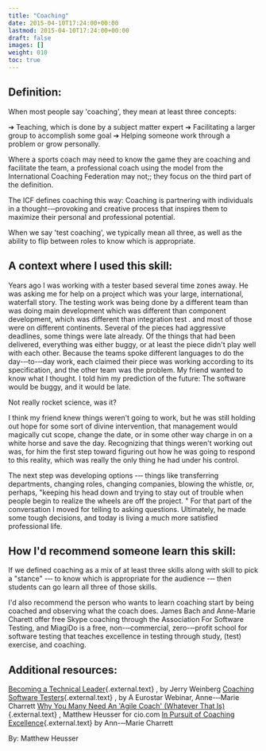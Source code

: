 ```yaml
---
title: "Coaching"
date: 2015-04-10T17:24:00+00:00
lastmod: 2015-04-10T17:24:00+00:00
draft: false
images: []
weight: 010
toc: true
---
```


## Definition:

When most people say 'coaching', they mean at least three concepts:

➔ Teaching, which is done by a subject matter expert
➔ Facilitating a larger group to accomplish some goal
➔ Helping someone work through a problem or grow personally.

Where a sports coach may need to know the game they are coaching and facilitate the team, a professional coach using the model from the International Coaching Federation may not;; they focus on the third part of the definition.

The ICF defines coaching this way: Coaching is partnering with individuals in a thought-‐‑provoking and creative process that inspires them to maximize their personal and professional potential.

When we say 'test coaching', we typically mean all three, as well as the ability to flip between roles to know which is appropriate.


## A context where I used this skill:

Years ago I was working with a tester based several time zones away.
He was asking me for help on a project which was your large, international, waterfall story.
The testing work was being done by a different team than was doing main development which was different than component development, which was different than integration test \.
and most of those were on different continents.
Several of the pieces had aggressive deadlines, some things were late already.
Of the things that had been delivered, everything was either buggy, or at least the piece didn't play well with each other.
Because the teams spoke different languages to do the day-‐‑to-‐‑day work, each claimed their piece was working according to its specification, and the other team was the problem.
My friend wanted to know what I thought.
I told him my prediction of the future: The software would be buggy, and it would be late.

Not really rocket science, was it?

I think my friend knew things weren't going to work, but he was still holding out hope for some sort of divine intervention, that management would magically cut scope, change the date, or in some other way charge in on a white horse and save the day.
Recognizing that things weren't working out was, for him the first step toward figuring out how he was going to respond to this reality, which was really the only thing he had under his control.

The next step was developing options -‐‑ things like transferring departments, changing roles, changing companies, blowing the whistle, or, perhaps, "keeping his head down and trying to stay out of trouble when people begin to realize the wheels are off the project.
" For that part of the conversation I moved for telling to asking questions.
Ultimately, he made some tough decisions, and today is living a much more satisfied professional life.


## How I'd recommend someone learn this skill:

If we defined coaching as a mix of at least three skills along with skill to pick a "stance" -‐‑ to know which is appropriate for the audience -‐‑ then students can go learn all three of those skills.

I'd also recommend the person who wants to learn coaching start by being coached and observing what the coach does.
James Bach and Anne-Marie Charett offer free Skype coaching through the Association For Software Testing, and MiagiDo is a free, non-‐‑commercial, zero-‐‑profit school for software testing that teaches excellence in testing through study, (test) exercise, and coaching.


## Additional resources:

[Becoming a Technical Leader](http://www.amazon.com/Becoming-Technical-Leader-Problem-Solving-Approach/dp/0932633021){.external.text} , by Jerry Weinberg
[Coaching Software Testers](http://testhuddle.com/resource/coaching-for-software-testers-with-anne-marie-charrett/){.external.text} , by A Eurostar Webinar, Anne-‐‑Marie Charrett
[Why You Many Need An 'Agile Coach' (Whatever That Is)](http://www.cio.com/article/2381752/agile-development/why-you-may-need-an-agile-coach-whatever-one-is.html){.external.text} , Matthew Heusser for cio.com
[In Pursuit of Coaching Excellence](http://mavericktester.com/archive/in-pursuit-of-excellence/){.external.text} by Ann-‐‑Marie Charrett


By: Matthew Heusser

